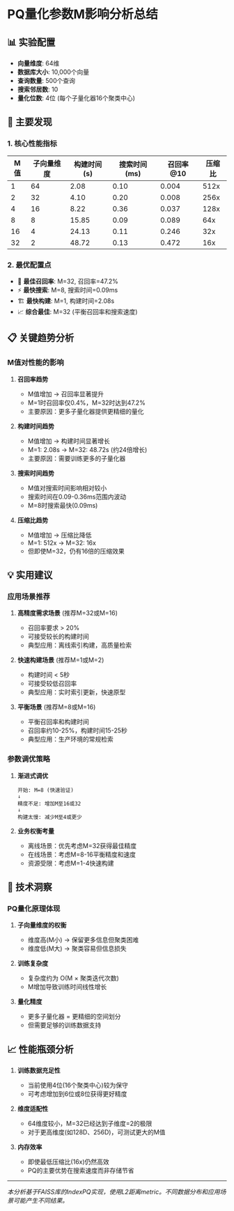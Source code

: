 # PQ量化参数M影响分析总结

## 📊 实验配置
- **向量维度**: 64维
- **数据库大小**: 10,000个向量
- **查询数量**: 500个查询
- **搜索邻居数**: 10
- **量化位数**: 4位 (每个子量化器16个聚类中心)

## 🎯 主要发现

### 1. 核心性能指标
| M值 | 子向量维度 | 构建时间(s) | 搜索时间(ms) | 召回率@10 | 压缩比 |
|-----|-----------|------------|-------------|-----------|--------|
| 1   | 64        | 2.08       | 0.10        | 0.004     | 512x   |
| 2   | 32        | 4.10       | 0.20        | 0.008     | 256x   |
| 4   | 16        | 8.22       | 0.36        | 0.037     | 128x   |
| 8   | 8         | 15.85      | 0.09        | 0.089     | 64x    |
| 16  | 4         | 24.13      | 0.11        | 0.246     | 32x    |
| 32  | 2         | 48.72      | 0.13        | 0.472     | 16x    |

### 2. 最优配置点
- 🎯 **最佳召回率**: M=32, 召回率=47.2%
- ⚡ **最快搜索**: M=8, 搜索时间=0.09ms
- 🏗️ **最快构建**: M=1, 构建时间=2.08s
- 📈 **综合最佳**: M=32 (平衡召回率和搜索速度)

## 📋 关键趋势分析

### M值对性能的影响

1. **召回率趋势**
   - M值增加 → 召回率显著提升
   - M=1时召回率仅0.4%，M=32时达到47.2%
   - 主要原因：更多子量化器提供更精细的量化

2. **构建时间趋势**  
   - M值增加 → 构建时间显著增长
   - M=1: 2.08s → M=32: 48.72s (约24倍增长)
   - 主要原因：需要训练更多的子量化器

3. **搜索时间趋势**
   - M值对搜索时间影响相对较小
   - 搜索时间在0.09-0.36ms范围内波动
   - M=8时搜索最快(0.09ms)

4. **压缩比趋势**
   - M值增加 → 压缩比降低
   - M=1: 512x → M=32: 16x
   - 但即使M=32，仍有16倍的压缩效果

## 💡 实用建议

### 应用场景推荐

1. **高精度需求场景** (推荐M=32或M=16)
   - 召回率要求 > 20%
   - 可接受较长的构建时间
   - 典型应用：离线索引构建，高质量检索

2. **快速构建场景** (推荐M=1或M=2)
   - 构建时间 < 5秒
   - 可接受较低召回率
   - 典型应用：实时索引更新，快速原型

3. **平衡场景** (推荐M=8或M=16)
   - 平衡召回率和构建时间
   - 召回率约10-25%，构建时间15-25秒
   - 典型应用：生产环境的常规检索

### 参数调优策略

1. **渐进式调优**
   ```
   开始: M=8 (快速验证)
   ↓
   精度不足: 增加M至16或32
   ↓  
   构建太慢: 减少M至4或更少
   ```

2. **业务权衡考量**
   - 离线场景：优先考虑M=32获得最佳精度
   - 在线场景：考虑M=8-16平衡精度和速度
   - 资源受限：考虑M=1-4快速构建

## 🔬 技术洞察

### PQ量化原理体现
1. **子向量维度的权衡**
   - 维度高(M小) → 保留更多信息但聚类困难
   - 维度低(M大) → 聚类容易但信息损失

2. **训练复杂度**
   - 复杂度约为 O(M × 聚类迭代次数)
   - M增加导致训练时间线性增长

3. **量化精度**
   - 更多子量化器 = 更精细的空间划分
   - 但需要足够的训练数据支持

## 📈 性能瓶颈分析

1. **训练数据充足性**
   - 当前使用4位(16个聚类中心)较为保守
   - 可考虑增加到6位或8位获得更好精度

2. **维度适配性**
   - 64维度较小，M=32已经达到子维度=2的极限
   - 对于更高维度(如128D、256D)，可测试更大的M值

3. **内存效率**
   - 即使最低压缩比(16x)仍然高效
   - PQ的主要优势在搜索速度而非存储节省

---

*本分析基于FAISS库的IndexPQ实现，使用L2距离metric。不同数据分布和应用场景可能产生不同结果。*

